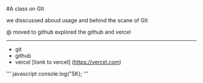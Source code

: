 #A class on GIt 

we disscussed aboud usage and behind the scane of GIt 

@ moved to github
explored the github and vercel

---

- git
- github
- vercel [lisnk to vercel] 
(https://vercel.com)

''' javascript
console.log("SK);
'''